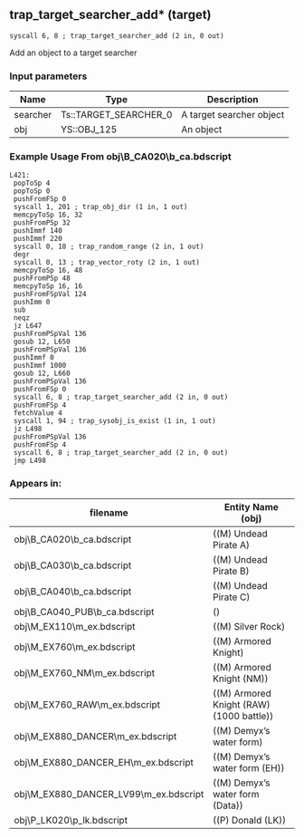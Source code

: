 ## trap_target_searcher_add* (target)

`syscall 6, 8 ; trap_target_searcher_add (2 in, 0 out)`

Add an object to a target searcher

### Input parameters
| Name | Type | Description
|------|------|------------
| searcher   | Ts::TARGET_SEARCHER_0   | A target searcher object
| obj   | YS::OBJ_125   | An object


### Example Usage From obj\B_CA020\b_ca.bdscript
```plaintext
L421:
 popToSp 4
 popToSp 0
 pushFromFSp 0
 syscall 1, 201 ; trap_obj_dir (1 in, 1 out)
 memcpyToSp 16, 32
 pushFromPSp 32
 pushImmf 140
 pushImmf 220
 syscall 0, 18 ; trap_random_range (2 in, 1 out)
 degr 
 syscall 0, 13 ; trap_vector_roty (2 in, 1 out)
 memcpyToSp 16, 48
 pushFromPSp 48
 memcpyToSp 16, 16
 pushFromFSpVal 124
 pushImm 0
 sub 
 neqz 
 jz L647
 pushFromPSpVal 136
 gosub 12, L650
 pushFromPSpVal 136
 pushImmf 0
 pushImmf 1000
 gosub 12, L660
 pushFromPSpVal 136
 pushFromFSp 0
 syscall 6, 8 ; trap_target_searcher_add (2 in, 0 out)
 pushFromFSp 4
 fetchValue 4
 syscall 1, 94 ; trap_sysobj_is_exist (1 in, 1 out)
 jz L498
 pushFromPSpVal 136
 pushFromFSp 4
 syscall 6, 8 ; trap_target_searcher_add (2 in, 0 out)
 jmp L498
```


### Appears in:
| filename | Entity Name (obj)
|----------|-------------
| obj\B_CA020\b_ca.bdscript       | ((M) Undead Pirate A)          
| obj\B_CA030\b_ca.bdscript       | ((M) Undead Pirate B)          
| obj\B_CA040\b_ca.bdscript       | ((M) Undead Pirate C)          
| obj\B_CA040_PUB\b_ca.bdscript       | ()          
| obj\M_EX110\m_ex.bdscript       | ((M) Silver Rock)          
| obj\M_EX760\m_ex.bdscript       | ((M) Armored Knight)          
| obj\M_EX760_NM\m_ex.bdscript       | ((M) Armored Knight (NM))          
| obj\M_EX760_RAW\m_ex.bdscript       | ((M) Armored Knight (RAW) (1000 battle))          
| obj\M_EX880_DANCER\m_ex.bdscript       | ((M) Demyx’s water form)          
| obj\M_EX880_DANCER_EH\m_ex.bdscript       | ((M) Demyx’s water form (EH))          
| obj\M_EX880_DANCER_LV99\m_ex.bdscript       | ((M) Demyx’s water form (Data))          
| obj\P_LK020\p_lk.bdscript       | ((P) Donald (LK))          



